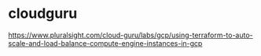 # cloudguru
https://www.pluralsight.com/cloud-guru/labs/gcp/using-terraform-to-auto-scale-and-load-balance-compute-engine-instances-in-gcp
